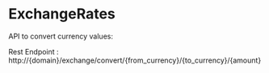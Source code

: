 # ExchangeRates

API to convert currency values:

Rest Endpoint : http://{domain}/exchange/convert/{from_currency}/{to_currency}/{amount}
